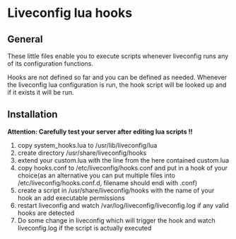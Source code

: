 # Liveconfig lua hooks

## General

These little files enable you to execute scripts whenever
liveconfig runs any of its configuration functions.

Hooks are not defined so far and you can be defined as needed.
Whenever the liveconfig lua configuration is run, the hook 
script will be looked up and if it exists it will be run.

## Installation

**Attention: Carefully test your server after editing lua scripts !!**

1. copy system\_hooks.lua to /usr/lib/liveconfig/lua
2. create directory /usr/share/liveconfig/hooks
3. extend your custom.lua with the line from the here contained custom.lua 
4. copy hooks.conf to /etc/liveconfig/hooks.conf and put in a hook of your choice(as an alternative you can put multiple files into /etc/liveconfig/hooks.conf.d, filename should endi with .conf)
5. create a script in /usr/share/liveconfig/hooks with the name of your hook an add executable permissions
6. restart liveconfig and watch /var/log/liveconfig/liveconfig.log if any valid hooks are detected
7. Do some change in liveconfig which will trigger the hook and watch liveconfig.log if the script is actually executed
